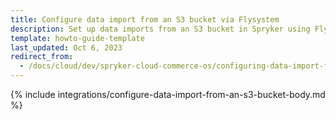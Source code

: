 ```yaml
---
title: Configure data import from an S3 bucket via Flysystem
description: Set up data imports from an S3 bucket in Spryker using Flysystem, with detailed configuration steps for structured, cloud-based data management.
template: howto-guide-template
last_updated: Oct 6, 2023
redirect_from:
  - /docs/cloud/dev/spryker-cloud-commerce-os/configuring-data-import-from-an-s3-bucket.html
---
```


{% include integrations/configure-data-import-from-an-s3-bucket-body.md %}